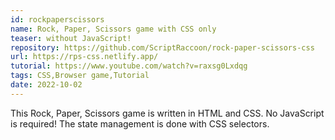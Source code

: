 ```yaml
---
id: rockpaperscissors
name: Rock, Paper, Scissors game with CSS only
teaser: without JavaScript!
repository: https://github.com/ScriptRaccoon/rock-paper-scissors-css
url: https://rps-css.netlify.app/
tutorial: https://www.youtube.com/watch?v=raxsg0Lxdqg
tags: CSS,Browser game,Tutorial
date: 2022-10-02
---
```


This Rock, Paper, Scissors game is written in HTML and CSS. No JavaScript is required! The state management is done with CSS selectors.
